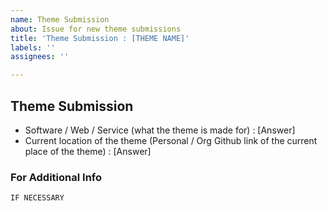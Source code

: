 ```yaml
---
name: Theme Submission
about: Issue for new theme submissions
title: 'Theme Submission : [THEME NAME]'
labels: ''
assignees: ''

---
```


## Theme Submission
- Software / Web / Service (what the theme is made for) : [Answer]
- Current location of the theme (Personal / Org Github link of the current place of the theme) : [Answer]

### For Additional Info
```IF NECESSARY```
